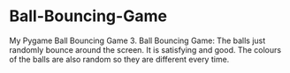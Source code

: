 # Ball-Bouncing-Game
My Pygame Ball Bouncing Game
3. Ball Bouncing Game:
The balls just randomly bounce around the screen. It is satisfying and good. The colours of the balls are also random so they are different every time.
